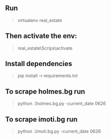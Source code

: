 ## Run
> virtualenv real_estate

## Then activate the env:
> real_estate\Scrips\activate

## Install dependencies
> pip install -r requirements.txt

## To scrape holmes.bg run
> python .\holmes.bg.py -current_date 0626

## To scrape imoti.bg run
> python .\imoti.bg.py -current_date 0626
